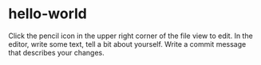 # hello-world
Click the pencil icon in the upper right corner of the file view to edit.
In the editor, write some text, tell a bit about yourself.
Write a commit message that describes your changes.
